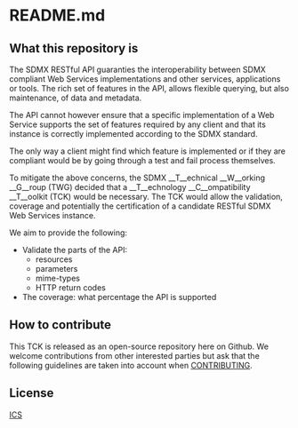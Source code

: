 README.md
=========

## What this repository is
The SDMX RESTful API guaranties the interoperability between SDMX compliant Web Services implementations and other services, applications or tools. The rich set of features in the API, allows flexible querying, but also maintenance, of data and metadata.

The API cannot however ensure that a specific implementation of a Web Service supports the set of features required by any client and that its instance is correctly implemented according to the SDMX standard.

The only way a client might find which feature is implemented or if they are compliant would be by going through a test and fail process themselves.

To mitigate the above concerns, the SDMX __T__echnical __W__orking __G__roup (TWG) decided that a __T__echnology __C__ompatibility __T__oolkit (TCK) would be necessary. The TCK would allow the validation, coverage and potentially the certification of a candidate RESTful SDMX Web Services instance.

We aim to provide the following:
* Validate the parts of the API:
  * resources
  * parameters
  * mime-types
  * HTTP return codes
*	The coverage: what percentage the API is supported

## How to contribute

This TCK is released as an open-source repository here on Github. We welcome contributions from other interested parties but ask that the following guidelines  are taken into account when [CONTRIBUTING](CONTRIBUTING.md).

## License

[ICS](LICENSE.md)
